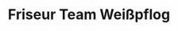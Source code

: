 ---
title: "Friseur Team Weißpflog"
url: /berlin/friseur-team-weisspflog-danziger-strasse/
shop: Friseur
---